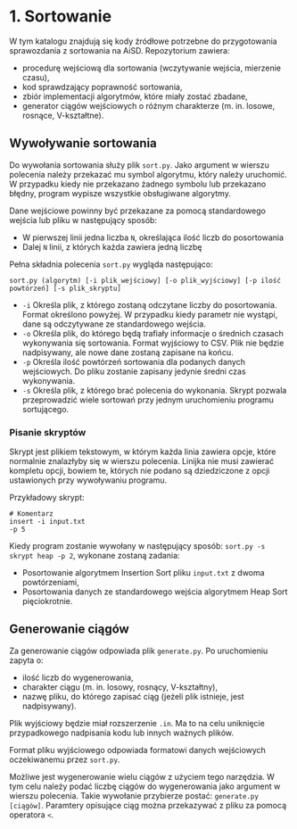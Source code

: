 # 1. Sortowanie
W tym katalogu znajdują się kody źródłowe potrzebne do przygotowania sprawozdania
z sortowania na AiSD. Repozytorium zawiera:
  * procedurę wejściową dla sortowania (wczytywanie wejścia, mierzenie czasu),
  * kod sprawdzający poprawność sortowania,
  * zbiór implementacji algorytmów, które miały zostać zbadane,
  * generator ciągów wejściowych o różnym charakterze (m. in. losowe, rosnące, V-kształtne).

## Wywoływanie sortowania
Do wywołania sortowania służy plik `sort.py`. Jako argument w wierszu polecenia należy przekazać
mu symbol algorytmu, który należy uruchomić. W przypadku kiedy nie przekazano żadnego symbolu lub
przekazano błędny, program wypisze wszystkie obsługiwane algorytmy.

Dane wejściowe powinny być przekazane za pomocą standardowego wejścia lub pliku w następujący sposób:
  * W pierwszej linii jedna liczba `N`, określająca ilość liczb do posortowania
  * Dalej `N` linii, z których każda zawiera jedną liczbę

Pełna składnia polecenia `sort.py` wygląda następująco:
```
sort.py (algorytm) [-i plik_wejściowy] [-o plik_wyjściowy] [-p ilość powtórzeń] [-s plik_skryptu]
```
  * `-i` Określa plik, z którego zostaną odczytane liczby do posortowania. Format określono powyżej.
  W przypadku kiedy parametr nie wystąpi, dane są odczytywane ze standardowego wejścia.
  * `-o` Określa plik, do którego będą trafiały informacje o średnich czasach wykonywania się sortowania.
  Format wyjściowy to CSV. Plik nie będzie nadpisywany, ale nowe dane zostaną zapisane na końcu.
  * `-p` Określa ilość powtórzeń sortowania dla podanych danych wejściowych. Do pliku zostanie zapisany
  jedynie średni czas wykonywania.
  * `-s` Określa plik, z którego brać polecenia do wykonania. Skrypt pozwala przeprowadzić wiele
  sortowań przy jednym uruchomieniu programu sortującego.

### Pisanie skryptów
Skrypt jest plikiem tekstowym, w którym każda linia zawiera opcje, które normalnie znalazłyby
się w wierszu polecenia. Linijka nie musi zawierać kompletu opcji, bowiem te, których nie podano
są dziedziczone z opcji ustawionych przy wywoływaniu programu.

Przykładowy skrypt:
```
# Komentarz
insert -i input.txt
-p 5
```
Kiedy program zostanie wywołany w następujący sposób: `sort.py -s skrypt heap -p 2`, wykonane zostaną zadania:
  * Posortowanie algorytmem Insertion Sort pliku `input.txt` z dwoma powtórzeniami,
  * Posortowania danych ze standardowego wejścia algorytmem Heap Sort pięciokrotnie.

## Generowanie ciągów
Za generowanie ciągów odpowiada plik `generate.py`. Po uruchomieniu zapyta o:
  * ilość liczb do wygenerowania,
  * charakter ciągu (m. in. losowy, rosnący, V-kształtny),
  * nazwę pliku, do którego zapisać ciąg (jeżeli plik istnieje, jest nadpisywany).

Plik wyjściowy będzie miał rozszerzenie `.in`. Ma to na celu uniknięcie przypadkowego nadpisania kodu lub
innych ważnych plików.

Format pliku wyjściowego odpowiada formatowi danych wejściowych oczekiwanemu przez `sort.py`.

Możliwe jest wygenerowanie wielu ciągów z użyciem tego narzędzia. W tym celu należy podać liczbę
ciągów do wygenerowania jako argument w wierszu polecenia. Takie wywołanie przybierze postać:
`generate.py [ciągów]`. Paramtery opisujące ciąg można przekazywać z pliku za pomocą operatora `<`.